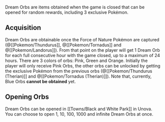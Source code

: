 Dream Orbs are items obtained when the game is closed that can be opened for random rewards, including 3 exclusive Pokémon.

## Acquisition

Dream Orbs are obtainable once the Force of Nature Pokémon are captured (@[[Pokemon/Thundurus]], @[[Pokemon/Tornadus]] and @[[Pokemon/Landorus]]). From that point on the player will get 1 Dream Orb for each full consecutive hour with the game closed, up to a maximum of 24 hours.
There are 3 colors of orbs: Pink, Green and Orange. Initially the player will only receive Pink Orbs, the other orbs can be unlocked by getting the exclusive Pokémon from the previous orbs (@[[Pokemon/Thundurus (Therian)]] and  @[[Pokemon/Tornadus (Therian)]]).
Note that, currently, Blue Orbs **cannot be obtained** yet.

## Opening Orbs

Dream Orbs can be opened in [[Towns/Black and White Park]] in Unova. You can choose to open 1, 10, 100, 1000 and infinite Dream Orbs at once.
